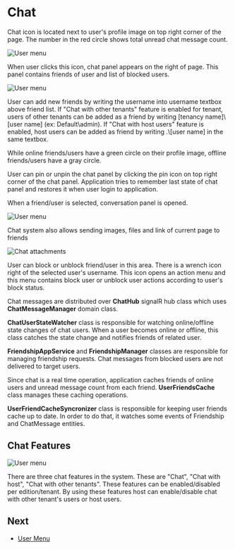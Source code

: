# Chat

Chat icon is located next to user's profile image on top right corner of the page. The number in the red circle shows total unread chat message count.

<img src="D:/Github/documents/docs/en/images/chat-icon-1.png" alt="User menu" class="img-thumbnail" />

When user clicks this icon, chat panel appears on the right of page. This panel contains friends of user and list of blocked users.

<img src="D:/Github/documents/docs/en/images/chat-friends-1.png" alt="User menu" class="img-thumbnail" />

User can add new friends by writing the username into username textbox above friend list. If "Chat with other tenants" feature is enabled for tenant, users of other tenants can be added as a friend by writing
\[tenancy name\]\\\[user name\] (ex: Default\\admin). If "Chat with host users" feature is enabled, host users can be added as friend by writing .\\\[user name\] in the same textbox. 

While online friends/users have a green circle on their profile image, offline friends/users have a gray circle.

User can pin or unpin the chat panel by clicking the pin icon on top right corner of the chat panel. Application tries to remember last state of chat panel and restores it when user login to application.

When a friend/user is selected, conversation panel is opened.

<img src="D:/Github/documents/docs/en/images/chat-conversation-1.png" alt="User menu" class="img-thumbnail" />

Chat system also allows sending images, files and link of current page to friends

<img src="D:/Github/documents/docs/en/images/chat-attachments-core.png" alt="Chat attachments" class="img-thumbnail" />

User can block or unblock friend/user in this area. There is a wrench icon right of the selected user's username. This icon opens an action menu and this menu contains block user or unblock user actions according to user's block status.

Chat messages are distributed over **ChatHub** signalR hub class which uses **ChatMessageManager** domain class.

**ChatUserStateWatcher** class is responsible for watching online/offline state changes of chat users. When a user becomes online or offline, this class catches the state change and notifies friends of related user.

**FriendshipAppService** and **FriendshipManager** classes are responsible for managing friendship requests. Chat messages from blocked users are not delivered to target users.

Since chat is a real time operation, application caches friends of online users and unread message count from each friend. **UserFriendsCache** class manages these caching operations.

**UserFriendCacheSyncronizer** class is responsible for keeping user friends cache up to date. In order to do that, it watches some events of Friendship and ChatMessage entities.

## Chat Features

<img src="D:/Github/documents/docs/en/images/chat-features-1.png" alt="User menu" class="img-thumbnail" />

There are three chat features in the system. These are "Chat", "Chat with host", "Chat with other tenants". These features can be enabled/disabled per edition/tenant. By using these features host can enable/disable chat with other tenant's users or host users.

## Next

- [User Menu](Features-Mvc-Core-User-Menu)